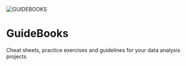 ![GUIDEBOOKS](https://github.com/Roberta-Ukaga/GuideBooks/assets/109196512/972063c0-cdc8-42b2-97db-895be12ca019)

# GuideBooks
Cheat sheets, practice exercises and guidelines for your data analysis projects


